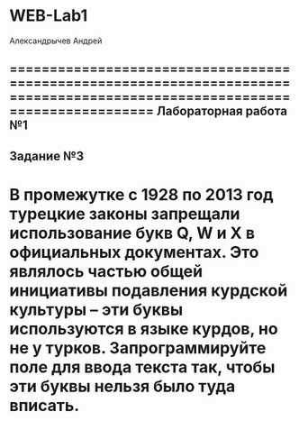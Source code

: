 # WEB-Lab1

Александрычев Андрей

===========================================================================================================================
Лабораторная работа №1
---------------------------------------------------------------------------------------------------------------------------
Задание №3
-----------
В промежутке с 1928 по 2013 год турецкие законы запрещали использование букв Q, W и X в официальных документах. 
Это являлось частью общей инициативы подавления курдской культуры – эти буквы используются в языке курдов, но не у турков. 
Запрограммируйте поле для ввода текста так, чтобы эти буквы нельзя было туда вписать. 
===========================================================================================================================
